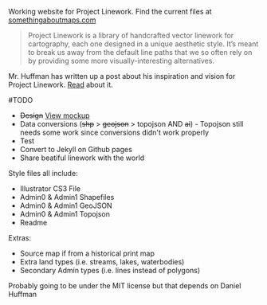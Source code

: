 Working website for Project Linework. Find the current files at [somethingaboutmaps.com](http://somethingaboutmaps.wordpress.com/project-linework/)

> Project Linework is a library of handcrafted vector linework for cartography, each one designed in a unique aesthetic style. It’s meant to break us away from the default line paths that we so often rely on by providing some more visually-interesting alternatives.

Mr. Huffman has written up a post about his inspiration and vision for Project Linework. [Read](http://somethingaboutmaps.wordpress.com/2012/07/19/linework-like-typefaces/) about it.

#TODO

* ~~Design~~ [View mockup](http://mapsam.com/project-linework)
* Data conversions (~~shp~~ > ~~geojson~~ > topojson AND ~~ai~~) - Topojson still needs some work since conversions didn't work properly
* Test
* Convert to Jekyll on Github pages
* Share beatiful linework with the world

Style files all include:

* Illustrator CS3 File
* Admin0 & Admin1 Shapefiles
* Admin0 & Admin1 GeoJSON
* Admin0 & Admin1 Topojson
* Readme

Extras:

* Source map if from a historical print map
* Extra land types (i.e. streams, lakes, waterbodies)
* Secondary Admin types (i.e. lines instead of polygons)

Probably going to be under the MIT license but that depends on Daniel Huffman
